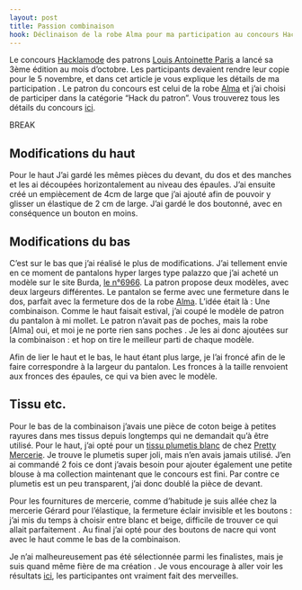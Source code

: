 ```yaml
---
layout: post
title: Passion combinaison
hook: Déclinaison de la robe Alma pour ma participation au concours Hacklamode
---
```


Le concours [Hacklamode][3] des patrons [Louis Antoinette Paris][2] a lancé sa 3ème édition au mois d’octobre. Les participants devaient rendre leur copie pour le 5 novembre, et dans cet article je vous explique les détails de ma participation . Le patron du concours est celui de la robe [Alma][3] et j’ai choisi de participer dans la catégorie “Hack du patron”. Vous trouverez tous les détails du concours [ici][1].

BREAK

## Modifications du haut

Pour le haut J’ai gardé les mêmes pièces du devant, du dos et des manches et les ai découpées horizontalement au niveau des épaules. J’ai ensuite créé un empiècement de 4cm de large que j’ai ajouté afin de pouvoir y glisser un élastique de 2 cm de large. J’ai gardé le dos boutonné, avec en conséquence un bouton en moins.

## Modifications du bas

C’est sur le bas que j’ai réalisé le plus de modifications. J’ai tellement envie en ce moment de pantalons hyper larges type palazzo que j’ai acheté un modèle sur le site Burda, [le n°6966][4]. La patron propose deux modèles, avec deux largeurs différentes. Le pantalon se ferme avec une fermeture dans le dos, parfait avec la fermeture dos de la robe [Alma][3]. L’idée était là : Une combinaison.
Comme le haut faisait estival, j’ai coupé le modèle de patron du pantalon à mi mollet. Le patron n’avait pas de poches, mais la robe [Alma] oui, et moi je ne porte rien sans poches . Je les ai donc ajoutées sur la combinaison : et hop on tire le meilleur parti de chaque modèle.

Afin de lier le haut et le bas, le haut étant plus large, je l’ai froncé afin de le faire correspondre à la largeur du pantalon. Les fronces à la taille renvoient aux fronces des épaules, ce qui va bien avec le modèle.


## Tissu etc.

Pour le bas  de la combinaison j’avais une pièce de coton beige à petites rayures dans mes tissus depuis longtemps qui ne demandait qu’à être utilisé. Pour le haut, j’ai opté pour un [tissu plumetis blanc][5] de chez [Pretty Mercerie][6]. Je trouve le plumetis super joli, mais n’en avais jamais utilisé. J’en ai commandé 2 fois ce dont j’avais besoin pour ajouter également une petite blouse à ma collection maintenant que le concours est fini. Par contre ce plumetis est un peu transparent, j’ai donc doublé la pièce de devant.

Pour les fournitures de mercerie, comme d’habitude je suis allée chez la mercerie Gérard pour l’élastique, la fermeture éclair invisible et les boutons : j’ai mis du temps à choisir entre blanc et beige, difficile de trouver ce qui allait parfaitement . Au final j’ai opté pour des boutons de nacre qui vont avec le haut comme le bas de la combinaison.

Je n’ai malheureusement pas été sélectionnée parmi les finalistes, mais je suis quand même fière de ma création . Je vous encourage à aller voir les résultats [ici][7], les participantes ont vraiment fait des merveilles.


[1]:	https://www.louisantoinette.com/hacklamode.html
[2]:	https://www.louisantoinette.com/
[3]:	https://www.louisantoinette.com/patrons/robes-2/robe-alma-patron-1-html.html
[4]: 	http://amzn.to/2jmLW73
[5]:	https://prettymercerie.com/plumetis/4182-tissu-coton-plumetis-blanc.html
[6]:	https://prettymercerie.com/
[7]:	https://www.facebook.com/LouisAntoinetteParis/





